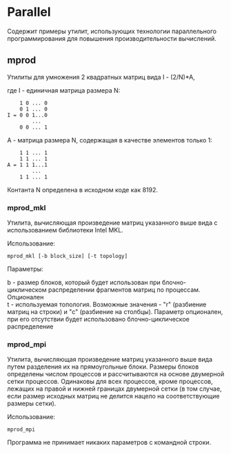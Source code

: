 # Parallel

Содержит примеры утилит, использующих технологии параллельного программирования для повышения производительности вычислений.

## mprod

Утилиты для умножения 2 квадратных матриц вида I - (2/N)*A, 

где I - единичная матрица размера N:

        1 0 ... 0
        0 1 ... 0
    I = 0 0 1...0
            ...
        0 0 ... 1

A - матрица размера N, содержащая в качестве элементов только 1:

        1 1 ... 1
        1 1 ... 1
    А = 1 1 1...1
            ...
        1 1 ... 1

Контанта N определена в исходном коде как 8192.

### mprod_mkl

Утилита, вычисляющая произведение матриц указанного выше вида с использованием библиотеки Intel MKL.

Использование:

`mprod_mkl [-b block_size] [-t topology]`

Параметры:

b - размер блоков, который будет использован при блочно-циклическом распределении фрагментов матриц по процессам. Опционален\
t - используемая топология. Возможные значения - "r" (разбиение матриц на строки) и "c" (разбиение на столбцы). Параметр опционален, при его отсутствии будет использовано блочно-циклическое распределение

### mprod_mpi

Утилита, вычисляющая произведение матриц указанного выше вида путем разделения их на прямоугольные блоки. Размеры блоков определены числом процессов и рассчитываются на основе двумерной сетки процессов. Одинаковы для всех процессов, кроме процессов, лежащих на правой и нижней границах двумерной сетки (в том случае, если размер исходных матриц не делится нацело на соответствующие размеры сетки).

Использование:

`mprod_mpi`

Программа не принимает никаких параметров с командной строки. 